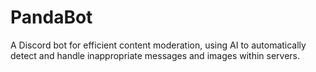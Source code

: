 # PandaBot
A Discord bot for efficient content moderation, using AI to automatically detect and handle inappropriate messages and images within servers.

